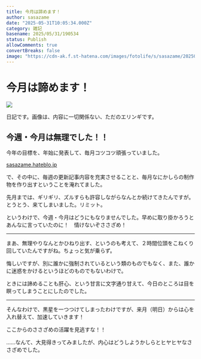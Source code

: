```yaml
---
title: 今月は諦めます！
author: sasazame
date: "2025-05-31T10:05:34.000Z"
category: 雑記
basename: 2025/05/31/190534
status: Publish
allowComments: true
convertBreaks: false
image: "https://cdn-ak.f.st-hatena.com/images/fotolife/s/sasazame/20250531/20250531185145.png"
---
```

# 今月は諦めます！

![](https://cdn-ak.f.st-hatena.com/images/fotolife/s/sasazame/20250531/20250531185145.png)

日記です。画像は、内容に一切関係ない、ただのエリンギです。

<!-- Extended Body -->

## 今週・今月は無理でした！！

今年の目標を、年始に発表して、毎月コツコツ頑張っていました。

[sasazame.hateblo.jp](https://sasazame.hateblo.jp/entry/2025/01/01/215208)

で、その中に、毎週の更新記事内容を充実させることと、毎月なにかしらの制作物を作り出すということを淹れてました。

先月までは、ギリギリ、ズルすらも許容しながらなんとか続けてきたんですが。とうとう、来てしまいました。リミット。

というわけで、今週・今月はどうにもなりませんでした。早めに取り掛かろうとあんなに言っていたのに！　情けないぞささざめ！

* * *

まあ、無理やりなんとかひねり出す、というのも考えて、２時間位頭をこねくり回していたんですがね。ちょっと気が乗らず。

悔しいですが、別に誰かに強制されているという類のものでもなく、また、誰かに迷惑をかけるというほどのものでもないわけで。

ときには諦めることも肝心、という甘言に文字通り甘えて、今日のところは目を瞑ってしまうことにしたのでした。

* * *

そんなわけで、黒星を一つつけてしまったわけですが、来月（明日）からは心を入れ替えて、加速していきます！

ここからのささざめの活躍を見逃すな！！

……なんて、大見得きってみましたが、内心はどうしようかしらとヒヤヒヤなささざめでした。
